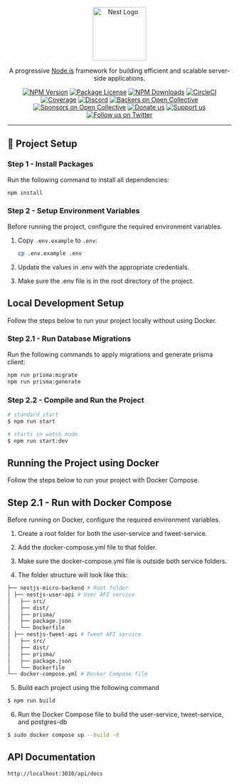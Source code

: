 <p align="center">
  <a href="http://nestjs.com/" target="blank"><img src="https://nestjs.com/img/logo-small.svg" width="120" alt="Nest Logo" /></a>
</p>

[circleci-image]: https://img.shields.io/circleci/build/github/nestjs/nest/master?token=abc123def456
[circleci-url]: https://circleci.com/gh/nestjs/nest

  <p align="center">A progressive <a href="http://nodejs.org" target="_blank">Node.js</a> framework for building efficient and scalable server-side applications.</p>
    <p align="center">
<a href="https://www.npmjs.com/~nestjscore" target="_blank"><img src="https://img.shields.io/npm/v/@nestjs/core.svg" alt="NPM Version" /></a>
<a href="https://www.npmjs.com/~nestjscore" target="_blank"><img src="https://img.shields.io/npm/l/@nestjs/core.svg" alt="Package License" /></a>
<a href="https://www.npmjs.com/~nestjscore" target="_blank"><img src="https://img.shields.io/npm/dm/@nestjs/common.svg" alt="NPM Downloads" /></a>
<a href="https://circleci.com/gh/nestjs/nest" target="_blank"><img src="https://img.shields.io/circleci/build/github/nestjs/nest/master" alt="CircleCI" /></a>
<a href="https://coveralls.io/github/nestjs/nest?branch=master" target="_blank"><img src="https://coveralls.io/repos/github/nestjs/nest/badge.svg?branch=master#9" alt="Coverage" /></a>
<a href="https://discord.gg/G7Qnnhy" target="_blank"><img src="https://img.shields.io/badge/discord-online-brightgreen.svg" alt="Discord"/></a>
<a href="https://opencollective.com/nest#backer" target="_blank"><img src="https://opencollective.com/nest/backers/badge.svg" alt="Backers on Open Collective" /></a>
<a href="https://opencollective.com/nest#sponsor" target="_blank"><img src="https://opencollective.com/nest/sponsors/badge.svg" alt="Sponsors on Open Collective" /></a>
  <a href="https://paypal.me/kamilmysliwiec" target="_blank"><img src="https://img.shields.io/badge/Donate-PayPal-ff3f59.svg" alt="Donate us"/></a>
    <a href="https://opencollective.com/nest#sponsor"  target="_blank"><img src="https://img.shields.io/badge/Support%20us-Open%20Collective-41B883.svg" alt="Support us"></a>
  <a href="https://twitter.com/nestframework" target="_blank"><img src="https://img.shields.io/twitter/follow/nestframework.svg?style=social&label=Follow" alt="Follow us on Twitter"></a>
</p>
  <!--[![Backers on Open Collective](https://opencollective.com/nest/backers/badge.svg)](https://opencollective.com/nest#backer)
  [![Sponsors on Open Collective](https://opencollective.com/nest/sponsors/badge.svg)](https://opencollective.com/nest#sponsor)-->

---

## 🚀 Project Setup

### Step 1 - Install Packages
Run the following command to install all dependencies:

```bash
npm install
```

###  Step 2 - Setup Environment Variables
Before running the project, configure the required environment variables.

1. Copy `.env.example` to `.env`:
   ```bash
   cp .env.example .env

2. Update the values in .env with the appropriate credentials.

3. Make sure the .env file is in the root directory of the project.

## Local Development Setup
Follow the steps below to run your project locally without using Docker.

### Step 2.1 - Run Database Migrations
Run the following commands to apply migrations and generate prisma client:

```bash
npm run prisma:migrate
npm run prisma:generate
```
### Step 2.2 - Compile and Run the Project

```bash
# standard start
$ npm run start

# starts in watch mode
$ npm run start:dev
```
## Running the Project using Docker
Follow the steps below to run your project with Docker Compose.

## Step 2.1 - Run with Docker Compose
Before running on Docker, configure the required environment variables.

1. Create a root folder for both the user-service and tweet-service.

2. Add the docker-compose.yml file to that folder.

3. Make sure the docker-compose.yml file is outside both service folders.

4. The folder structure will look like this:
```bash
├── nestjs-micro-backend # Root folder
│ ├── nestjs-user-api # User API service
│   ├── src/ 
│   ├── dist/
│   ├── prisma/
│   ├── package.json
│   └── Dockerfile
│ ├── nestjs-tweet-api # Tweet API service
│   ├── src/ 
│   ├── dist/
│   ├── prisma/
│   ├── package.json
│   └── Dockerfile
└── docker-compose.yml # Docker Compose file
```

5. Build each project using the following command
```bash
$ npm run build
```
6. Run the Docker Compose file to build the user-service, tweet-service, and postgres-db

```bash
$ sudo docker compose up --build -d
```

## API Documentation

```bash
http://localhost:3010/api/docs
```